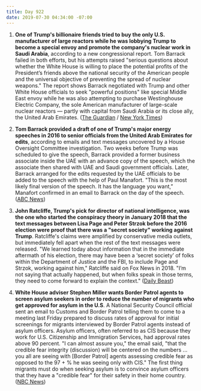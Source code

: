 ```yaml
---
title: Day 922
date: 2019-07-30 04:34:00 -07:00
---
```


1. **One of Trump's billionaire friends tried to buy the only U.S. manufacturer of large reactors while he was lobbying Trump to become a special envoy and promote the company's nuclear work in Saudi Arabia**, according to a new congressional report. Tom Barrack failed in both efforts, but his attempts raised "serious questions about whether the White House is willing to place the potential profits of the President’s friends above the national security of the American people and the universal objective of preventing the spread of nuclear weapons." The report shows Barrack negotiated with Trump and other White House officials to seek "powerful positions" like special Middle East envoy while he was also attempting to purchase Westinghouse Electric Company, the sole American manufacturer of large-scale nuclear reactors — partly with capital from Saudi Arabia or its close ally, the United Arab Emirates. ([The Guardian](https://www.theguardian.com/us-news/2019/jul/29/tom-barrack-saudi-arabia-nuclear-deal-envoy) / [New York Times](https://www.nytimes.com/2019/07/29/us/politics/trump-adviser-said-to-have-pursued-saudi-nuclear-deal-as-he-sought-administration-role.html))

2. **Tom Barrack provided a draft of one of Trump's major energy speeches in 2016 to senior officials from the United Arab Emirates for edits**, according to emails and text messages uncovered by a House Oversight Committee investigation. Two weeks before Trump was scheduled to give the speech, Barrack provided a former business associate inside the UAE with an advance copy of the speech, which the associate then shared with UAE and Saudi government officials. Later, Barrack arranged for the edits requested by the UAE officials to be added to the speech with the help of Paul Manafort. "This is the most likely final version of the speech. It has the language you want,” Manafort confirmed in an email to Barrack on the day of the speech. ([ABC News](https://abcnews.go.com/Politics/trump-aide-submitted-drafts-2016-america-energy-speech/story?id=64634140))

3. **John Ratcliffe, Trump's pick for director of national intelligence, was the one who started the conspiracy theory in January 2018 that the text messages between Lisa Page and Peter Strzok before the 2016 election were proof that there was a "secret society" working against Trump**. Ratcliffe's claims were amplified by conservative media outlets, but immediately fell apart when the rest of the text messages were released. "We learned today about information that in the immediate aftermath of his election, there may have been a ‘secret society’ of folks within the Department of Justice and the FBI, to include Page and Strzok, working against him," Ratcliffe said on Fox News in 2018. "I’m not saying that actually happened, but when folks speak in those terms, they need to come forward to explain the context." ([Daily Beast](https://www.thedailybeast.com/trump-intel-pick-john-ratcliffe-started-theory-of-fbi-anti-trump-secret-society))

4. **White House adviser Stephen Miller wants Border Patrol agents to screen asylum seekers in order to reduce the number of migrants who get approved for asylum in the U.S**. A National Security Council official sent an email to Customs and Border Patrol telling them to come to a meeting last Friday prepared to discuss rates of approval for initial screenings for migrants interviewed by Border Patrol agents instead of asylum officers. Asylum officers, often referred to as CIS because they work for U.S. Citizenship and Immigration Services, had approval rates above 90 percent. "I can almost assure you," the email said, "that the credible fear integrity (discussion) will be centered on the numbers ... you all are seeing with \[Border Patrol\] agents assessing credible fear as opposed to the 97 \+ % he was seeing only with CIS." The first thing migrants must do when seeking asylum is to convince asylum officers that they have a "credible fear" for their safety in their home country. ([NBC News](https://www.nbcnews.com/politics/immigration/stephen-miller-wants-use-border-agents-screen-migrants-cut-number-n1035831))
